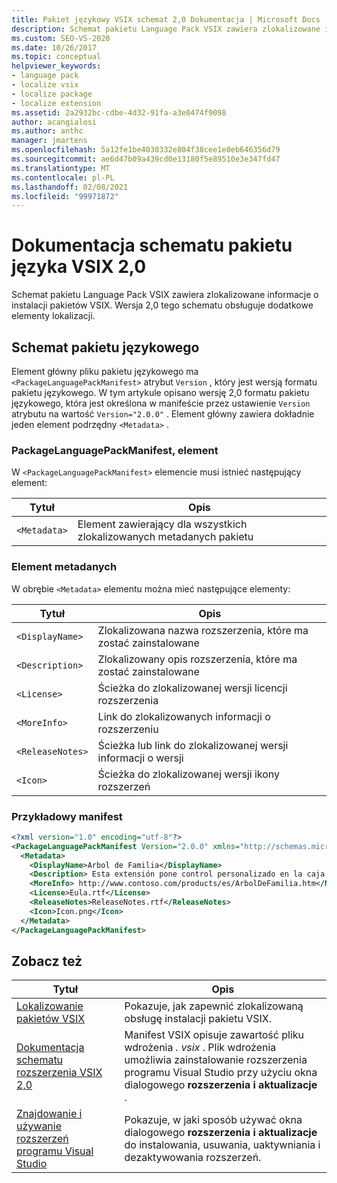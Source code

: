 ```yaml
---
title: Pakiet językowy VSIX schemat 2,0 Dokumentacja | Microsoft Docs
description: Schemat pakietu Language Pack VSIX zawiera zlokalizowane informacje o instalacji pakietów VSIX. Wersja 2,0 obsługuje dodatkowe elementy lokalizacji.
ms.custom: SEO-VS-2020
ms.date: 10/26/2017
ms.topic: conceptual
helpviewer_keywords:
- language pack
- localize vsix
- localize package
- localize extension
ms.assetid: 2a2932bc-cdbe-4d32-91fa-a3e0474f9098
author: acangialosi
ms.author: anthc
manager: jmartens
ms.openlocfilehash: 5a12fe1be4030332e804f38cee1e0eb646356d79
ms.sourcegitcommit: ae6d47b09a439cd0e13180f5e89510e3e347fd47
ms.translationtype: MT
ms.contentlocale: pl-PL
ms.lasthandoff: 02/08/2021
ms.locfileid: "99971872"
---
```

# <a name="vsix-language-pack-schema-20-reference"></a>Dokumentacja schematu pakietu języka VSIX 2,0

Schemat pakietu Language Pack VSIX zawiera zlokalizowane informacje o instalacji pakietów VSIX. Wersja 2,0 tego schematu obsługuje dodatkowe elementy lokalizacji.

## <a name="language-pack-schema"></a>Schemat pakietu językowego

Element główny pliku pakietu językowego ma `<PackageLanguagePackManifest>` atrybut `Version` , który jest wersją formatu pakietu językowego. W tym artykule opisano wersję 2,0 formatu pakietu językowego, która jest określona w manifeście przez ustawienie `Version` atrybutu na wartość `Version="2.0.0"` . Element główny zawiera dokładnie jeden element podrzędny `<Metadata>` .

### <a name="packagelanguagepackmanifest-element"></a>PackageLanguagePackManifest, element

W `<PackageLanguagePackManifest>` elemencie musi istnieć następujący element:

|Tytuł|Opis|
|-----------|-----------------|
|`<Metadata>`| Element zawierający dla wszystkich zlokalizowanych metadanych pakietu

### <a name="metadata-element"></a>Element metadanych

W obrębie `<Metadata>` elementu można mieć następujące elementy:

|Tytuł|Opis|
|-----------|-----------------|
|`<DisplayName>`|Zlokalizowana nazwa rozszerzenia, które ma zostać zainstalowane|
|`<Description>`|Zlokalizowany opis rozszerzenia, które ma zostać zainstalowane|
|`<License>`| Ścieżka do zlokalizowanej wersji licencji rozszerzenia|
|`<MoreInfo>`| Link do zlokalizowanych informacji o rozszerzeniu|
|`<ReleaseNotes>`| Ścieżka lub link do zlokalizowanej wersji informacji o wersji|
|`<Icon>`| Ścieżka do zlokalizowanej wersji ikony rozszerzeń|

### <a name="sample-manifest"></a>Przykładowy manifest

```xml
<?xml version="1.0" encoding="utf-8"?>
<PackageLanguagePackManifest Version="2.0.0" xmlns="http://schemas.microsoft.com/developer/vsx-schema/2011">
  <Metadata>
    <DisplayName>Arbol de Familia</DisplayName>
    <Description> Esta extensión pone control personalizado en la caja de herramientas por manejar información de familia.</Description>
    <MoreInfo> http://www.contoso.com/products/es/ArbolDeFamilia.htm</MoreInfo>
    <License>Eula.rtf</License>
    <ReleaseNotes>ReleaseNotes.rtf</ReleaseNotes>
    <Icon>Icon.png</Icon>
  </Metadata>
</PackageLanguagePackManifest>
```

## <a name="see-also"></a>Zobacz też

|Tytuł|Opis|
|-----------|-----------------|
|[Lokalizowanie pakietów VSIX](../extensibility/localizing-vsix-packages.md)|Pokazuje, jak zapewnić zlokalizowaną obsługę instalacji pakietu VSIX.|
|[Dokumentacja schematu rozszerzenia VSIX 2,0](../extensibility/vsix-extension-schema-2-0-reference.md)|Manifest VSIX opisuje zawartość pliku wdrożenia *. vsix* . Plik wdrożenia umożliwia zainstalowanie rozszerzenia programu Visual Studio przy użyciu okna dialogowego **rozszerzenia i aktualizacje** .|
|[Znajdowanie i używanie rozszerzeń programu Visual Studio](../ide/finding-and-using-visual-studio-extensions.md)|Pokazuje, w jaki sposób używać okna dialogowego **rozszerzenia i aktualizacje** do instalowania, usuwania, uaktywniania i dezaktywowania rozszerzeń.|
